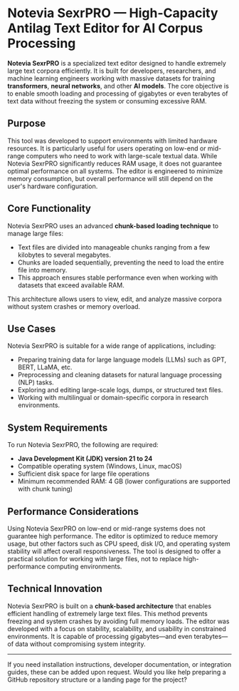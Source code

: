 # Notevia SexrPRO — High-Capacity Antilag Text Editor for AI Corpus Processing

**Notevia SexrPRO** is a specialized text editor designed to handle extremely large text corpora efficiently. It is built for developers, researchers, and machine learning engineers working with massive datasets for training **transformers**, **neural networks**, and other **AI models**. The core objective is to enable smooth loading and processing of gigabytes or even terabytes of text data without freezing the system or consuming excessive RAM.

## Purpose

This tool was developed to support environments with limited hardware resources. It is particularly useful for users operating on low-end or mid-range computers who need to work with large-scale textual data. While Notevia SexrPRO significantly reduces RAM usage, it does not guarantee optimal performance on all systems. The editor is engineered to minimize memory consumption, but overall performance will still depend on the user's hardware configuration.

## Core Functionality

Notevia SexrPRO uses an advanced **chunk-based loading technique** to manage large files:

- Text files are divided into manageable chunks ranging from a few kilobytes to several megabytes.
- Chunks are loaded sequentially, preventing the need to load the entire file into memory.
- This approach ensures stable performance even when working with datasets that exceed available RAM.

This architecture allows users to view, edit, and analyze massive corpora without system crashes or memory overload.

## Use Cases

Notevia SexrPRO is suitable for a wide range of applications, including:

- Preparing training data for large language models (LLMs) such as GPT, BERT, LLaMA, etc.
- Preprocessing and cleaning datasets for natural language processing (NLP) tasks.
- Exploring and editing large-scale logs, dumps, or structured text files.
- Working with multilingual or domain-specific corpora in research environments.

## System Requirements

To run Notevia SexrPRO, the following are required:

- **Java Development Kit (JDK) version 21 to 24**
- Compatible operating system (Windows, Linux, macOS)
- Sufficient disk space for large file operations
- Minimum recommended RAM: 4 GB (lower configurations are supported with chunk tuning)

## Performance Considerations

Using Notevia SexrPRO on low-end or mid-range systems does not guarantee high performance. The editor is optimized to reduce memory usage, but other factors such as CPU speed, disk I/O, and operating system stability will affect overall responsiveness. The tool is designed to offer a practical solution for working with large files, not to replace high-performance computing environments.

## Technical Innovation

Notevia SexrPRO is built on a **chunk-based architecture** that enables efficient handling of extremely large text files. This method prevents freezing and system crashes by avoiding full memory loads. The editor was developed with a focus on stability, scalability, and usability in constrained environments. It is capable of processing gigabytes—and even terabytes—of data without compromising system integrity.

---

If you need installation instructions, developer documentation, or integration guides, these can be added upon request. Would you like help preparing a GitHub repository structure or a landing page for the project?

